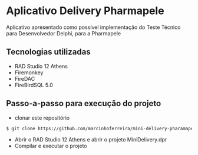 # Aplicativo Delivery Pharmapele

Aplicativo apresentado como possível implementação do Teste Técnico para Desenvolvedor Delphi, para a Pharmapele

## Tecnologias utilizadas

  - RAD Studio 12 Athens
  - Firemonkey
  - FireDAC
  - FireBirdSQL 5.0

## Passo-a-passo para execução do projeto

  - clonar este repositório
  
```bash
$ git clone https://github.com/marcinhoferreira/mini-delivery-pharamapele.git
```

  - Abrir o RAD Studio 12 Athens e abrir o projeto MiniDelivery.dpr
  - Compilar e executar o projeto
